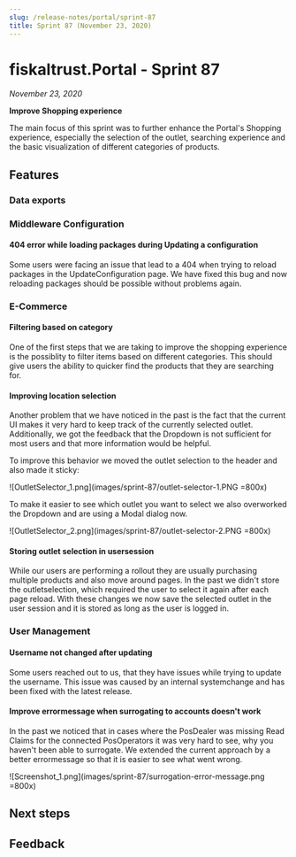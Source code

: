 ```yaml
---
slug: /release-notes/portal/sprint-87
title: Sprint 87 (November 23, 2020)
---
```


# fiskaltrust.Portal - Sprint 87
_November 23, 2020_

**Improve Shopping experience**

The main focus of this sprint was to further enhance the Portal's Shopping experience, especially the selection of the outlet, searching experience and the basic visualization of different categories of products. 

## Features

### Data exports

### Middleware Configuration

#### 404 error while loading packages during Updating a configuration
Some users were facing an issue that lead to a 404 when trying to reload packages in the UpdateConfiguration page. We have fixed this bug and now reloading packages should be possible without problems again.

### E-Commerce

#### Filtering based on category
One of the first steps that we are taking to improve the shopping experience is the possiblity to filter items based on different categories. This should give users the ability to quicker find the products that they are searching for.

#### Improving location selection
Another problem that we have noticed in the past is the fact that the current UI makes it very hard to keep track of the currently selected outlet. Additionally, we got the feedback that the Dropdown is not sufficient for most users and that more information would be helpful.

To improve this behavior we moved the outlet selection to the header and also made it sticky:

![OutletSelector_1.png](images/sprint-87/outlet-selector-1.PNG =800x) 

To make it easier to see which outlet you want to select we also overworked the Dropdown and are using a Modal dialog now.

![OutletSelector_2.png](images/sprint-87/outlet-selector-2.PNG =800x)

#### Storing outlet selection in usersession
While our users are performing a rollout they are usually purchasing multiple products and also move around pages. In the past we didn't store the outletselection, which required the user to select it again after each page reload. With these changes we now save the selected outlet in the user session and it is stored as long as the user is logged in.

### User Management

#### Username not changed after updating
Some users reached out to us, that they have issues while trying to update the username. This issue was caused by an internal systemchange and has been fixed with the latest release.

#### Improve errormessage when surrogating to accounts doesn't work
In the past we noticed that in cases where the PosDealer was missing Read Claims for the connected PosOperators it was very hard to see, why you haven't been able to surrogate. We extended the current approach by a better errormessage so that it is easier to see what went wrong.

![Screenshot_1.png](images/sprint-87/surrogation-error-message.png =800x)

## Next steps

## Feedback